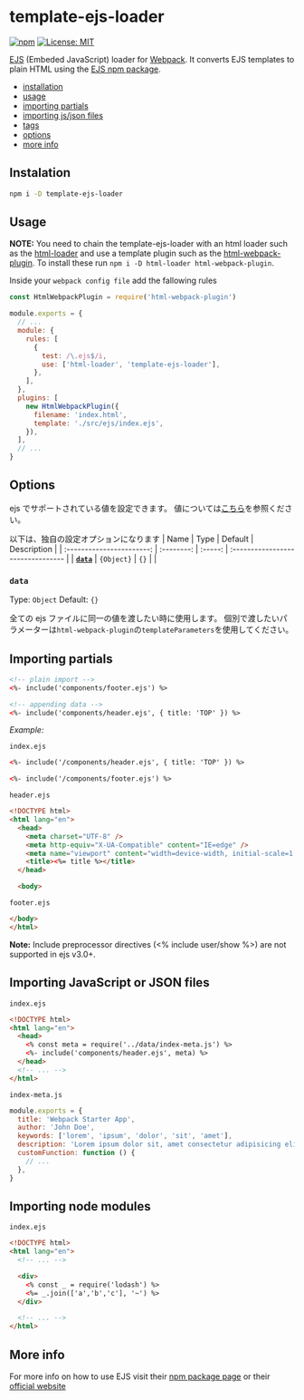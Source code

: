 # template-ejs-loader

[![npm](https://img.shields.io/npm/v/template-ejs-loader.svg)](https://www.npmjs.com/package/template-ejs-loader)
[![License: MIT](https://img.shields.io/badge/License-MIT-blue.svg)](https://github.com/dc7290/template-ejs-loader/blob/main/LICENSE)

[EJS](http://www.embeddedjs.com/) (Embeded JavaScript) loader for [Webpack](http://webpack.js.org). It converts EJS templates to plain HTML using the [EJS npm package](https://www.npmjs.com/package/ejs).

- [installation](#installation)
- [usage](#usage)
- [importing partials](#importing-partials)
- [importing js/json files](#importing-files)
- [tags](#tags)
- [options](#options)
- [more info](#more-info)

## <a name="installation"></a> Instalation

```bash
npm i -D template-ejs-loader
```

## <a name="usage"></a> Usage

**NOTE:** You need to chain the template-ejs-loader with an html loader such as the [html-loader](https://www.npmjs.com/package/html-loader) and use a template plugin such as the [html-webpack-plugin](https://www.npmjs.com/package/html-webpack-plugin). To install these run `npm i -D html-loader html-webpack-plugin`.

Inside your `webpack config file` add the fallowing rules

```js
const HtmlWebpackPlugin = require('html-webpack-plugin')

module.exports = {
  // ...
  module: {
    rules: [
      {
        test: /\.ejs$/i,
        use: ['html-loader', 'template-ejs-loader'],
      },
    ],
  },
  plugins: [
    new HtmlWebpackPlugin({
      filename: 'index.html',
      template: './src/ejs/index.ejs',
    }),
  ],
  // ...
}
```

## Options

ejs でサポートされている値を設定できます。
値については[こちら](https://www.npmjs.com/package/ejs#options)を参照ください。

以下は、独自の設定オプションになります
| Name | Type | Default | Description |
| :-----------------------: | :--------: | :-----: | :-------------------------------- |
| **[`data`](#data)** | `{Object}` | `{}` | |

### `data`

Type: `Object`
Default: `{}`

全ての ejs ファイルに同一の値を渡したい時に使用します。
個別で渡したいパラメーターは`html-webpack-plugin`の`templateParameters`を使用してください。

## <a name="importing-partials"></a> Importing partials

```html
<!-- plain import -->
<%- include('components/footer.ejs') %>

<!-- appending data -->
<%- include('components/header.ejs', { title: 'TOP' }) %>
```

_Example:_

`index.ejs`

```html
<%- include('/components/header.ejs', { title: 'TOP' }) %>

<%- include('/components/footer.ejs') %>
```

`header.ejs`

```html
<!DOCTYPE html>
<html lang="en">
  <head>
    <meta charset="UTF-8" />
    <meta http-equiv="X-UA-Compatible" content="IE=edge" />
    <meta name="viewport" content="width=device-width, initial-scale=1.0" />
    <title><%= title %></title>
  </head>

  <body>
```

`footer.ejs`

```html
</body>
</html>
```

**Note:** Include preprocessor directives (<% include user/show %>) are not supported in ejs v3.0+.

## <a name="importing-files"></a> Importing JavaScript or JSON files

`index.ejs`

```html
<!DOCTYPE html>
<html lang="en">
  <head>
    <% const meta = require('../data/index-meta.js') %>
    <%- include('components/header.ejs', meta) %>
  </head>
  <!-- ... -->
</html>
```

`index-meta.js`

```js
module.exports = {
  title: 'Webpack Starter App',
  author: 'John Doe',
  keywords: ['lorem', 'ipsum', 'dolor', 'sit', 'amet'],
  description: 'Lorem ipsum dolor sit, amet consectetur adipisicing elit.',
  customFunction: function () {
    // ...
  },
}
```

## <a name="importing-modules"></a> Importing node modules

`index.ejs`

```html
<!DOCTYPE html>
<html lang="en">
  <!-- ... -->

  <div>
    <% const _ = require('lodash') %>
    <%= _.join(['a','b','c'], '~') %>
  </div>

  <!-- ... -->
</html>
```

## <a name="more-info"></a> More info

For more info on how to use EJS visit their [npm package page](https://www.npmjs.com/package/ejs) or their [official website](http://ejs.co/)
